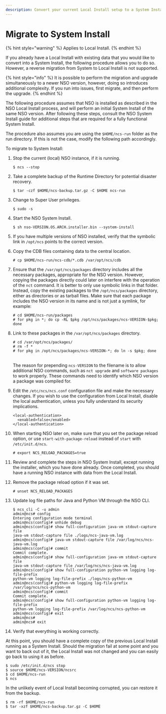 ```yaml
---
description: Convert your current Local Install setup to a System Install.
---
```


# Migrate to System Install

{% hint style="warning" %}
Applies to Local Install.
{% endhint %}

If you already have a Local Install with existing data that you would like to convert into a System Install, the following procedure allows you to do so. However, a reverse migration from System to Local Install is not supported.

{% hint style="info" %}
It is possible to perform the migration and upgrade simultaneously to a newer NSO version, however, doing so introduces additional complexity. If you run into issues, first migrate, and then perform the upgrade.
{% endhint %}

The following procedure assumes that NSO is installed as described in the NSO Local Install process, and will perform an initial System Install of the same NSO version. After following these steps, consult the NSO System Install guide for additional steps that are required for a fully functional System Install.

The procedure also assumes you are using the `$HOME/ncs-run` folder as the run directory. If this is not the case, modify the following path accordingly.

To migrate to System Install:

1.  Stop the current (local) NSO instance, if it is running.

    ```
    $ ncs --stop
    ```
2.  Take a complete backup of the Runtime Directory for potential disaster recovery.

    ```
    $ tar -czf $HOME/ncs-backup.tar.gz -C $HOME ncs-run
    ```
3.  Change to Super User privileges.

    ```
    $ sudo -s
    ```
4.  Start the NSO System Install.

    ```
    $ sh nso-VERSION.OS.ARCH.installer.bin --system-install
    ```
5. If you have multiple versions of NSO installed, verify that the symbolic link in `/opt/ncs` points to the correct version.
6.  Copy the CDB files containing data to the central location.

    ```
    # cp $HOME/ncs-run/ncs-cdb/*.cdb /var/opt/ncs/cdb
    ```
7.  Ensure that the `/var/opt/ncs/packages` directory includes all the necessary packages, appropriate for the NSO version. However, copying the packages directly could later on interfere with the operation of the `nct` command. It is better to only use symbolic links in that folder. Instead, copy the existing packages to the `/opt/ncs/packages` directory, either as directories or as tarball files. Make sure that each package includes the NSO version in its name and is not just a symlink, for example:

    ```
    # cd $HOME/ncs-run/packages
    # for pkg in *; do cp -RL $pkg /opt/ncs/packages/ncs-VERSION-$pkg; done
    ```
8.  Link to these packages in the `/var/opt/ncs/packages` directory.

    ```
    # cd /var/opt/ncs/packages/
    # rm -f *
    # for pkg in /opt/ncs/packages/ncs-VERSION-*; do ln -s $pkg; done
    ```

    \
    The reason for prepending `ncs-VERSION` to the filename is to allow additional NSO commands, such as `nct upgrade` and `software packages` to work properly. These commands need to identify which NSO version a package was compiled for.
9.  Edit the `/etc/ncs/ncs.conf` configuration file and make the necessary changes. If you wish to use the configuration from Local Install, disable the local authentication, unless you fully understand its security implications.

    ```
    <local-authentication>
      <enabled>false</enabled>
    </local-authentication>
    ```
10. When starting NSO later on, make sure that you set the package reload option, or use `start-with-package-reload` instead of `start` with `/etc/init.d/ncs`.

    ```
    # export NCS_RELOAD_PACKAGES=true
    ```
11. Review and complete the steps in NSO System Install, except running the installer, which you have done already. Once completed, you should have a running NSO instance with data from the Local Install.
12. Remove the package reload option if it was set.

    ```
    # unset NCS_RELOAD_PACKAGES
    ```
13. Update log file paths for Java and Python VM through the NSO CLI.

    ```
    $ ncs_cli -C -u admin
    admin@ncs# config
    Entering configuration mode terminal
    admin@ncs(config)# unhide debug
    admin@ncs(config)# show full-configuration java-vm stdout-capture file
    java-vm stdout-capture file ./logs/ncs-java-vm.log
    admin@ncs(config)# java-vm stdout-capture file /var/log/ncs/ncs-java-vm.log
    admin@ncs(config)# commit
    Commit complete.
    admin@ncs(config)# show full-configuration java-vm stdout-capture file
    java-vm stdout-capture file /var/log/ncs/ncs-java-vm.log
    admin@ncs(config)# show full-configuration python-vm logging log-file-prefix
    python-vm logging log-file-prefix ./logs/ncs-python-vm
    admin@ncs(config)# python-vm logging log-file-prefix /var/log/ncs/ncs-python-vm
    admin@ncs(config)# commit
    Commit complete.
    admin@ncs(config)# show full-configuration python-vm logging log-file-prefix
    python-vm logging log-file-prefix /var/log/ncs/ncs-python-vm
    admin@ncs(config)# exit
    admin@ncs#
    admin@ncs# exit
    ```
14. Verify that everything is working correctly.

At this point, you should have a complete copy of the previous Local Install running as a System Install. Should the migration fail at some point and you want to back out of it, the Local Install was not changed and you can easily go back to using it as before.

```
$ sudo /etc/init.d/ncs stop
$ source $HOME/ncs-VERSION/ncsrc
$ cd $HOME/ncs-run
$ ncs
```

In the unlikely event of Local Install becoming corrupted, you can restore it from the backup.

```
$ rm -rf $HOME/ncs-run
$ tar -xzf $HOME/ncs-backup.tar.gz -C $HOME
```
